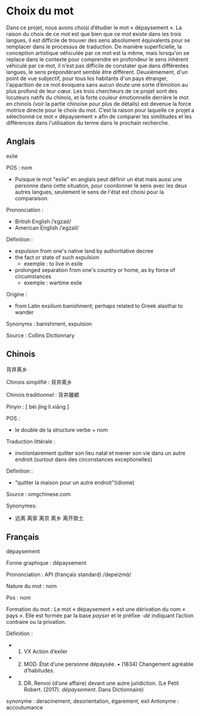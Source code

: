 # Choix du mot

Dans ce projet, nous avons choisi d’étudier le mot « dépaysement ». La raison du choix de ce mot est que bien que ce mot existe dans les trois langues, il est difficile de trouver des sens absolument équivalents pour se remplacer dans le processus de traduction. De manière superficielle, la conception artistique véhiculée par ce mot est la même, mais lorsqu'on se replace dans le contexte pour comprendre en profondeur le sens inhérent véhiculé par ce mot, il n'est pas difficile de constater que dans différentes langues, le sens prépondérant semble être différent. Deuxièmement, d'un point de vue subjectif, pour tous les habitants d'un pays étranger, l'apparition de ce mot évoquera sans aucun doute une sorte d’émotion au plus profond de leur cœur. Les trois chercheurs de ce projet sont des locuteurs natifs du chinois, et la forte couleur émotionnelle derrière le mot en chinois (voir la partie chinoise pour plus de détails) est devenue la force motrice directe pour le choix du mot. C’est la raison pour laquelle ce projet a sélectionné ce mot « dépaysement » afin de comparer les similitudes et les différences dans l'utilisation du terme dans le prochain recherche.

## Anglais
exile

POS : nom
- Puisque le mot "exile" en anglais peut définir un état mais aussi une personne dans cette situation, pour coordonner le sens avec les deux autres langues, seulement le sens de l'état est choisi pour la comparaison.

Prononciation :
- British English /ˈɛɡzaɪl/
- American English /ˈeɡzail/

Définition :
- expulsion from one's native land by authoritative decree
- the fact or state of such expulsion 
	- exemple : to live in exile
- prolonged separation from one's country or home, as by force of circumstances
	- exemple : wartime exile

Origine :
- from Latin exsilium banishment; perhaps related to Greek alasthai to wander

Synonyms : banishment, expulsion

Source : Collins Dictionnary


## Chinois
背井离乡

Chinois simplifié :  背井离乡

Chinois traditionnel : 背井離鄕

Pinyin : [ bèi jǐng lí xiāng ]

POS : 
- le double de la structure verbe + nom

Traduction littérale : 
- involontairement quitter son lieu natal et mener son vie dans un autre endroit (surtout dans des circonstances exceptionelles)

Définition : 
- "quitter la maison pour un autre endroit"(idiome)

Source : omgchinese.com
	
Synonymes:
- 远离 离家 离京 离乡 离开故土


## Français
dépaysement

Forme graphique : dépaysement

Prononciation :
API (français standard) /depeizmɑ̃/

Nature du mot : nom

Pos : nom

Formation du mot :
Le mot « dépaysement » est une dérivation du nom « pays ». Elle est formée par la base *payser* et le préfixe *-dé* indiquant l’action contraire ou la privation. 

Définition :
- 1. VX Action d’exiler 
- 2. MOD. État d’une personne dépaysée. ▪ (1834) Changement agréable d’habitudes. 
- 3. DR. Renvoi (d’une affaire) devant une autre juridiction. 
(Le Petit Robert. (2017). *dépaysement*. Dans Dictionnaire)

synonyme : deracinement, desorientation, égarement, exil
Antonyme : accoutumance

